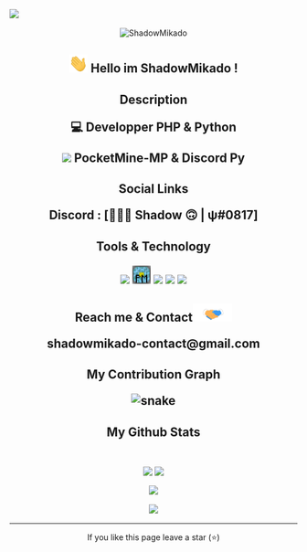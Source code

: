 
<p align="center">
 
</p align="center">
<img src="https://wallpapercave.com/w/wp10471333.png" />

<p align="center">
 
 <img src="https://komarev.com/ghpvc/?username=skilozz&label=Profile%20views&color=00C301&style=flat" alt="ShadowMikado" />


 <h2 align="center"><img src="https://github.com/FilonxTN/FilonxTN/blob/main/Assets/Hi.gif" height="32px"> Hello im ShadowMikado !</p>

<h2 align="center">Description</p>

</p>

:computer: Developper PHP & Python</p>
<img src="https://cdn.discordapp.com/emojis/997796404363788338.webp?size=80" height="32px"> PocketMine-MP & Discord Py</p>

<h2 align="center">Social Links</p>
Discord : [ت⃟⃤ Shadow 🙃 | ψ#0817]
</p>

</p>

<h2 align="center">Tools & Technology</p>

<p align="center"> 
<img src="https://upload.wikimedia.org/wikipedia/commons/thumb/d/d2/PhpStorm_Icon.png/1200px-PhpStorm_Icon.png" height="32px">
<img src="https://raw.githubusercontent.com/github/explore/8468c94d8852c3dcf5bd5ef8aa4003d1380dcdfa/topics/pmmp/pmmp.png" height="32px"/>
<img src="https://upload.wikimedia.org/wikipedia/commons/thumb/9/9a/Visual_Studio_Code_1.35_icon.svg/2048px-Visual_Studio_Code_1.35_icon.svg.png" height="32px"/>
<img src="https://upload.wikimedia.org/wikipedia/fr/thumb/4/4f/Discord_Logo_sans_texte.svg/1818px-Discord_Logo_sans_texte.svg.png" height="32px"/>
<img src="https://github.githubassets.com/images/modules/logos_page/GitHub-Mark.png" height="32px"/>


</p>

<h2 align="center">Reach me & Contact<img src="https://github.com/FilonxTN/FilonxTN/blob/main/Assets/Handshake.gif" height="32px"> </p> 

<p align="center">
shadowmikado-contact@gmail.com
</p>

<h2 align="center">
  My Contribution Graph
<p align="center">
  <img src="https://github.com/ritik307/ritik307/raw/output/github-contribution-grid-snake.svg" alt="snake"></center>
</p>

<h2 align="center">
  My Github Stats
</h2>
 
<br>

<p align = "center">
  <img  src = "https://github-readme-stats.vercel.app/api?username=ShadowMikado&show_icons=true&theme=radical&line_height=27">
  <img src = "https://github-readme-stats.vercel.app/api/top-langs/?username=ShadowMikado&hide=html,css,java,shaderlab,kotlin,hlsl&theme=radical">
</p>

<p align = "center">
 <img  src="https://github-readme-streak-stats.herokuapp.com/?user=ShadowMikado&show_icons=true&locale=en&layout=compact&theme=radical&line_height=0" />
</p> 

<p align = "center">
 <img src="https://activity-graph.herokuapp.com/graph?username=ShadowMikado&theme=redical">
</p> 
<hr>
<p align="center">If you like this page leave a star (⭐)</p>
